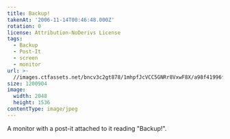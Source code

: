 ```yaml
---
title: Backup!
takenAt: '2006-11-14T00:46:48.000Z'
rotation: 0
license: Attribution-NoDerivs License
tags:
  - Backup
  - Post-It
  - screen
  - monitor
url: >-
  //images.ctfassets.net/bncv3c2gt878/1mhpfJcVCC5GNRr8VxwF8X/a98f41996f569515c065f6c3adcbdb39/backup_4504407007_o
size: 1200904
image:
  width: 2048
  height: 1536
contentType: image/jpeg
---
```


A monitor with a post-it attached to it reading "Backup!".

